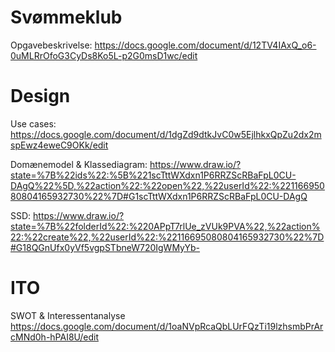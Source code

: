 # Svømmeklub

Opgavebeskrivelse:
https://docs.google.com/document/d/12TV4IAxQ_o6-0uMLRrOfoG3CyDs8Ko5L-p2G0msD1wc/edit

# Design

Use cases:
https://docs.google.com/document/d/1dgZd9dtkJvC0w5EjlhkxQpZu2dx2mspEwz4eweC9OKk/edit

Domænemodel & Klassediagram:
https://www.draw.io/?state=%7B%22ids%22:%5B%221scTttWXdxn1P6RRZScRBaFpL0CU-DAgQ%22%5D,%22action%22:%22open%22,%22userId%22:%22116695080804165932730%22%7D#G1scTttWXdxn1P6RRZScRBaFpL0CU-DAgQ

SSD:
https://www.draw.io/?state=%7B%22folderId%22:%220APpT7rlUe_zVUk9PVA%22,%22action%22:%22create%22,%22userId%22:%22116695080804165932730%22%7D#G18QGnUfx0yVf5vgpSTbneW720IgWMyYb-

# ITO
SWOT & Interessentanalyse
https://docs.google.com/document/d/1oaNVpRcaQbLUrFQzTi19lzhsmbPrArcMNd0h-hPAI8U/edit
